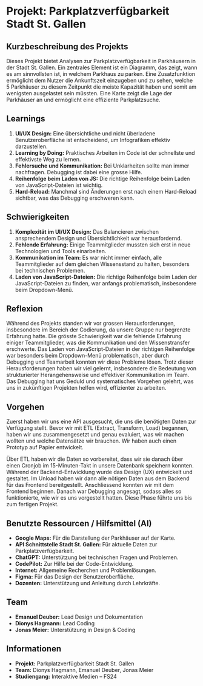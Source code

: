 # Projekt: Parkplatzverfügbarkeit Stadt St. Gallen

## Kurzbeschreibung des Projekts
Dieses Projekt bietet Analysen zur Parkplatzverfügbarkeit in Parkhäusern in der Stadt St. Gallen. Ein zentrales Element ist ein Diagramm, das zeigt, wann es am sinnvollsten ist, in welchem Parkhaus zu parken. Eine Zusatzfunktion ermöglicht dem Nutzer die Ankunftszeit einzugeben und zu sehen, welche 5 Parkhäuser zu diesem Zeitpunkt die meiste Kapazität haben und somit am wenigsten ausgelastet sein müssten. Eine Karte zeigt die Lage der Parkhäuser an und ermöglicht eine effiziente Parkplatzsuche.

## Learnings
1. **UI/UX Design:** Eine übersichtliche und nicht überladene Benutzeroberfläche ist entscheidend, um Infografiken effektiv darzustellen.
2. **Learning by Doing:** Praktisches Arbeiten im Code ist der schnellste und effektivste Weg zu lernen.
3. **Fehlersuche und Kommunikation:** Bei Unklarheiten sollte man immer nachfragen. Debugging ist dabei eine grosse Hilfe.
4. **Reihenfolge beim Laden von JS:** Die richtige Reihenfolge beim Laden von JavaScript-Dateien ist wichtig.
5. **Hard-Reload:** Manchmal sind Änderungen erst nach einem Hard-Reload sichtbar, was das Debugging erschweren kann.

## Schwierigkeiten
1. **Komplexität im UI/UX Design:** Das Balancieren zwischen ansprechendem Design und Übersichtlichkeit war herausfordernd.
2. **Fehlende Erfahrung:** Einige Teammitglieder mussten sich erst in neue Technologien und Tools einarbeiten.
3. **Kommunikation im Team:** Es war nicht immer einfach, alle Teammitglieder auf dem gleichen Wissensstand zu halten, besonders bei technischen Problemen.
4. **Laden von JavaScript-Dateien:** Die richtige Reihenfolge beim Laden der JavaScript-Dateien zu finden, war anfangs problematisch, insbesondere beim Dropdown-Menü.

## Reflexion
Während des Projekts standen wir vor grossen Herausforderungen, insbesondere im Bereich der Codierung, da unsere Gruppe nur begrenzte Erfahrung hatte. Die grösste Schwierigkeit war die fehlende Erfahrung einiger Teammitglieder, was die Kommunikation und den Wissenstransfer erschwerte. Das Laden von JavaScript-Dateien in der richtigen Reihenfolge war besonders beim Dropdown-Menü problematisch, aber durch Debugging und Teamarbeit konnten wir diese Probleme lösen. Trotz dieser Herausforderungen haben wir viel gelernt, insbesondere die Bedeutung von strukturierter Herangehensweise und effektiver Kommunikation im Team. Das Debugging hat uns Geduld und systematisches Vorgehen gelehrt, was uns in zukünftigen Projekten helfen wird, effizienter zu arbeiten.

## Vorgehen
Zuerst haben wir uns eine API ausgesucht, die uns die benötigten Daten zur Verfügung stellt. Bevor wir mit ETL (Extract, Transform, Load) begannen, haben wir uns zusammengesetzt und genau evaluiert, was wir machen wollten und welche Datensätze wir brauchen. Wir haben auch einen Prototyp auf Papier entwickelt.

Über ETL haben wir die Daten so vorbereitet, dass wir sie danach über einen Cronjob im 15-Minuten-Takt in unsere Datenbank speichern konnten. Während der Backend-Entwicklung wurde das Design (UX) entwickelt und gestaltet. Im Unload haben wir dann alle nötigen Daten aus dem Backend für das Frontend bereitgestellt. Anschliessend konnten wir mit dem Frontend beginnen. Danach war Debugging angesagt, sodass alles so funktionierte, wie wir es uns vorgestellt hatten. Diese Phase führte uns bis zum fertigen Projekt.

## Benutzte Ressourcen / Hilfsmittel (AI)
- **Google Maps:** Für die Darstellung der Parkhäuser auf der Karte.
- **API Schnittstelle Stadt St. Gallen:** Für aktuelle Daten zur Parkplatzverfügbarkeit.
- **ChatGPT:** Unterstützung bei technischen Fragen und Problemen.
- **CodePilot:** Zur Hilfe bei der Code-Entwicklung.
- **Internet:** Allgemeine Recherchen und Problemlösungen.
- **Figma:** Für das Design der Benutzeroberfläche.
- **Dozenten:** Unterstützung und Anleitung durch Lehrkräfte.

## Team
- **Emanuel Deuber:** Lead Design und Dokumentation
- **Dionys Hagmann:** Lead Coding
- **Jonas Meier:** Unterstützung in Design & Coding

## Informationen
- **Projekt:** Parkplatzverfügbarkeit Stadt St. Gallen
- **Team:** Dionys Hagmann, Emanuel Deuber, Jonas Meier
- **Studiengang:** Interaktive Medien – FS24
